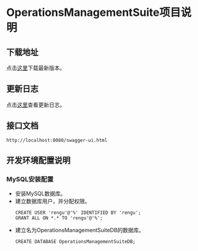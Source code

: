 # OperationsManagementSuite项目说明

## 下载地址

点击[这里](https://github.com/MagnyCopper/OperationsManagementSuite/releases/latest)下载最新版本。

## 更新日志
点击[这里](https://github.com/MagnyCopper/OperationsManagementSuite/blob/dev/CHANGELOG.md)查看更新日志。

## 接口文档
```http://localhost:8080/swagger-ui.html```

## 开发环境配置说明

### MySQL安装配置

* 安装MySQL数据库。
* 建立数据库用户，并分配权限。
    ```
    CREATE USER 'rengu'@'%' IDENTIFIED BY 'rengu';
    GRANT ALL ON *.* TO 'rengu'@'%';
    ```
* 建立名为OperationsManagementSuiteDB的数据库。
    ```
    CREATE DATABASE OperationsManagementSuiteDB;
    ```